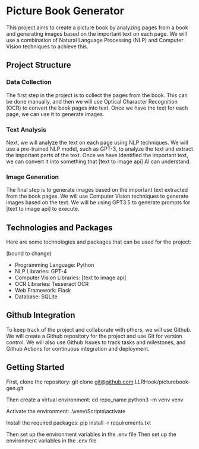 # Picture Book Generator

This project aims to create a picture book by analyzing pages from a book and generating images based on the important text on each page. We will use a combination of Natural Language Processing (NLP) and Computer Vision techniques to achieve this.

## Project Structure

### Data Collection

The first step in the project is to collect the pages from the book. This can be done manually, and then we will use Optical Character Recognition (OCR) to convert the book pages into text. Once we have the text for each page, we can use it to generate images.

### Text Analysis

Next, we will analyze the text on each page using NLP techniques. We will use a pre-trained NLP model, such as GPT-3, to analyze the text and extract the important parts of the text. Once we have identified the important text, we can convert it into something that [text to image api] AI can understand.

### Image Generation

The final step is to generate images based on the important text extracted from the book pages. We will use Computer Vision techniques to generate images based on the text. We will be using GPT3.5 to generate prompts for [text to image api] to execute.

## Technologies and Packages

Here are some technologies and packages that can be used for the project:

(bound to change)

- Programming Language: Python
- NLP Libraries: GPT-4
- Computer Vision Libraries: [text to image api]
- OCR Libraries: Tesseract OCR
- Web Framework: Flask
- Database: SQLite

## Github Integration

To keep track of the project and collaborate with others, we will use Github. We will create a Github repository for the project and use Git for version control. We will also use Github Issues to track tasks and milestones, and Github Actions for continuous integration and deployment.

## Getting Started

First, clone the repository:
    git clone git@github.com:LLRHook/picturebook-gen.git

Then create a virtual environment:
    cd repo_name
    python3 -m venv venv

Activate the environment:
    .\venv\Scripts\activate

Install the required packages: 
    pip install -r requirements.txt

Then set up the environment variables in the .env file
Then set up the environment variables in the .env file
